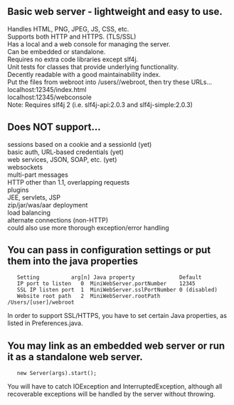## Basic web server - lightweight and easy to use.
  Handles HTML, PNG, JPEG, JS, CSS, etc.\
  Supports both HTTP and HTTPS. (TLS/SSL)\
  Has a local and a web console for managing the server.\
  Can be embedded or standalone.\
  Requires no extra code libraries except slf4j.\
  Unit tests for classes that provide underlying functionality.\
  Decently readable with a good maintainability index.\
Put the files from webroot into /users/<yourname>/webroot, then try these URLs...\
  localhost:12345/index.html\
  localhost:12345/webconsole\
Note: Requires slf4j 2 (i.e. slf4j-api:2.0.3 and slf4j-simple:2.0.3)
## Does NOT support...
  sessions based on a cookie and a sessionId (yet)\
  basic auth, URL-based credentials (yet)\
  web services, JSON, SOAP, etc. (yet)\
  websockets\
  multi-part messages\
  HTTP other than 1.1, overlapping requests\
  plugins\
  JEE, servlets, JSP\
  zip/jar/was/aar deployment\
  load balancing\
  alternate connections (non-HTTP)\
  could also use more thorough exception/error handling
## You can pass in configuration settings or put them into the java properties
```
   Setting          arg[n] Java property              Default
   IP port to listen   0  MiniWebServer.portNumber    12345
   SSL IP listen port  1  MiniWebServer.sslPortNumber 0 (disabled)
   Website root path   2  MiniWebServer.rootPath      /Users/[user]/webroot
```
In order to support SSL/HTTPS, you have to set certain Java properties, as\
listed in Preferences.java.
## You may link as an embedded web server or run it as a standalone web server.
```
   new Server(args).start();
```
You will have to catch IOException and InterruptedException, although all\
recoverable exceptions will be handled by the server without throwing.
